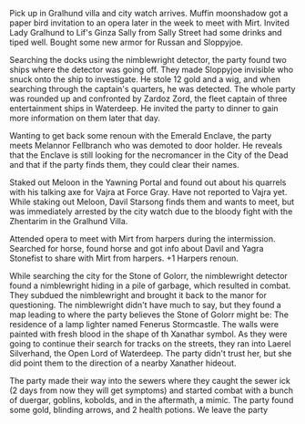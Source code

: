 Pick up in Gralhund villa and city watch arrives.
Muffin moonshadow got a paper bird invitation to an opera later in the week to meet with Mirt.
Invited Lady Gralhund to Lif's Ginza
Sally from Sally Street had some drinks and tiped well.
Bought some new armor for Russan and Sloppyjoe.

Searching the docks using the nimblewright detector, the party found two ships where the detector was going off. They made Sloppyjoe invisible who snuck onto the ship to investigate. He stole 12 gold and a wig, and when searching through the captain's quarters, he was detected. The whole party was rounded up and confronted by Zardoz Zord, the fleet captain of three entertainment ships in Waterdeep. He invited the party to dinner to gain more information on them later that day.

Wanting to get back some renoun with the Emerald Enclave, the party meets Melannor Fellbranch who was demoted to door holder. He reveals that the Enclave is still looking for the necromancer in the City of the Dead and that if the party finds them, they could clear their names.

Staked out Meloon in the Yawning Portal and found out about his quarrels with his talking axe for Vajra at Force Gray. Have not reported to Vajra yet. While staking out Meloon, Davil Starsong finds them and wants to meet, but was immediately arrested by the city watch due to the bloody fight with the Zhentarim in the Gralhund Villa.

Attended opera to meet with Mirt from harpers during the intermission.
Searched for horse, found horse and got info about Davil and Yagra Stonefist to share with Mirt from harpers. +1 Harpers renoun.

While searching the city for the Stone of Golorr, the nimblewright detector found a nimblewright hiding in a pile of garbage, which resulted in combat. They subdued the nimblewright and brought it back to the manor for questioning. The nimblewright didn't have much to say, but they found a map leading to where the party believes the Stone of Golorr might be: The residence of a lamp lighter named Fenerus Stormcastle. The walls were painted with fresh blood in the shape of th Xanathar symbol. As they were going to continue their search for tracks on the streets, they ran into Laerel Silverhand, the Open Lord of Waterdeep. The party didn't trust her, but she did point them to the direction of a nearby Xanather hideout.

The party made their way into the sewers where they caught the sewer ick (2 days from now they will get symptoms) and started combat with a bunch of duergar, goblins, kobolds, and in the aftermath, a mimic. The party found some gold, blinding arrows, and 2 health potions. We leave the party 